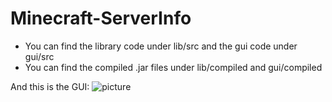 # Minecraft-ServerInfo

- You can find the library code under lib/src and the gui code under gui/src
- You can find the compiled .jar files under lib/compiled and gui/compiled

And this is the GUI:
![picture](https://cloud.githubusercontent.com/assets/21976072/26029419/e2dc0bf8-3834-11e7-9d76-99d4f03b15ae.png)
